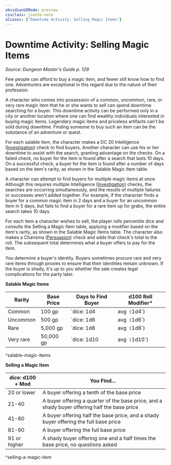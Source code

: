 ```yaml
---
obsidianUIMode: preview
cssclass: json5e-note
aliases: ["Downtime Activity: Selling Magic Items"]
---
```

# Downtime Activity: Selling Magic Items
*Source: Dungeon Master's Guide p. 129* 

Few people can afford to buy a magic item, and fewer still know how to find one. Adventurers are exceptional in this regard due to the nature of their profession.

A character who comes into possession of a common, uncommon, rare, or very rare magic item that he or she wants to sell can spend downtime searching for a buyer. This downtime activity can be performed only in a city or another location where one can find wealthy individuals interested in buying magic items. Legendary magic items and priceless artifacts can't be sold during downtime. Finding someone to buy such an item can be the substance of an adventure or quest.

For each salable item, the character makes a DC 20 Intelligence ([Investigation](compendium/rules/skills.md#Investigation)) check to find buyers. Another character can use his or her downtime to assist with the search, granting advantage on the checks. On a failed check, no buyer for the item is found after a search that lasts 10 days. On a successful check, a buyer for the item is found after a number of days based on the item's rarity, as shown in the Salable Magic Item table.

A character can attempt to find buyers for multiple magic items at once. Although this requires multiple Intelligence ([Investigation](compendium/rules/skills.md#Investigation)) checks, the searches are occurring simultaneously, and the results of multiple failures or successes aren't added together. For example, if the character finds a buyer for a common magic item in 2 days and a buyer for an uncommon item in 5 days, but fails to find a buyer for a rare item up for grabs, the entire search takes 10 days.

For each item a character wishes to sell, the player rolls percentile dice and consults the Selling a Magic Item table, applying a modifier based on the item's rarity, as shown in the Salable Magic Items table. The character also makes a Charisma ([Persuasion](compendium/rules/skills.md#Persuasion)) check and adds that check's total to the roll. The subsequent total determines what a buyer offers to pay for the item.

You determine a buyer's identity. Buyers sometimes procure rare and very rare items through proxies to ensure that their identities remain unknown. If the buyer is shady, it's up to you whether the sale creates legal complications for the party later.

**Salable Magic Items**

| Rarity | Base Price | Days to Find Buyer | d100 Roll Modifier* |
|--------|------------|--------------------|---------------------|
| Common | 100 gp | `dice: 1d4|avg` (`1d4`) | +10 |
| Uncommon | 500 gp | `dice: 1d6|avg` (`1d6`) | +0 |
| Rare | 5,000 gp | `dice: 1d8|avg` (`1d8`) | -10 |
| Very rare | 50,000 gp | `dice: 1d10|avg` (`1d10`) | -20 |
^salable-magic-items

**Selling a Magic Item**

| dice: d100 + Mod | You Find... |
|------------------|-------------|
| 20 or lower | A buyer offering a tenth of the base price |
| 21-40 | A buyer offering a quarter of the base price, and a shady buyer offering half the base price |
| 41-80 | A buyer offering half the base price, and a shady buyer offering the full base price |
| 81-90 | A buyer offering the full base price |
| 91 or higher | A shady buyer offering one and a half times the base price, no questions asked |
^selling-a-magic-item